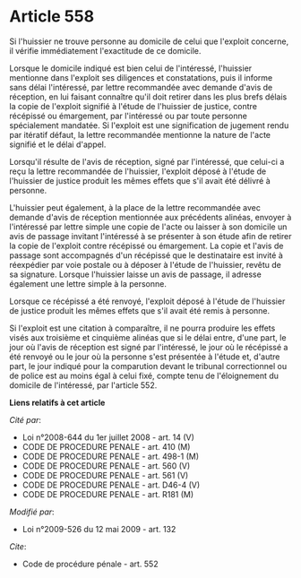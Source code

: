 # Article 558

Si l'huissier ne trouve personne au domicile de celui que l'exploit concerne, il vérifie immédiatement l'exactitude de ce
domicile. 

Lorsque le domicile indiqué est bien celui de l'intéressé, l'huissier mentionne dans l'exploit ses diligences et
constatations, puis il informe sans délai l'intéressé, par lettre recommandée avec demande d'avis de réception, en lui
faisant connaître qu'il doit retirer dans les plus brefs délais la copie de l'exploit signifié à l'étude de l'huissier de
justice, contre récépissé ou émargement, par l'intéressé ou par toute personne spécialement mandatée. Si l'exploit est une
signification de jugement rendu par itératif défaut, la lettre recommandée mentionne la nature de l'acte signifié et le délai
d'appel. 

Lorsqu'il résulte de l'avis de réception, signé par l'intéressé, que celui-ci a reçu la lettre recommandée de l'huissier,
l'exploit déposé à l'étude de l'huissier de justice produit les mêmes effets que s'il avait été délivré à personne.

L'huissier peut également, à la place de la lettre recommandée avec demande d'avis de réception mentionnée aux précédents
alinéas, envoyer à l'intéressé par lettre simple une copie de l'acte ou laisser à son domicile un avis de passage invitant
l'intéressé à se présenter à son étude afin de retirer la copie de l'exploit contre récépissé ou émargement. La copie et
l'avis de passage sont accompagnés d'un récépissé que le destinataire est invité à réexpédier par voie postale ou à déposer à
l'étude de l'huissier, revêtu de sa signature. Lorsque l'huissier laisse un avis de passage, il adresse également une lettre
simple à la personne. 

Lorsque ce récépissé a été renvoyé, l'exploit déposé à l'étude de l'huissier de justice produit les mêmes effets que s'il
avait été remis à personne. 

Si l'exploit est une citation à comparaître, il ne pourra produire les effets visés aux troisième et cinquième alinéas que si
le délai entre, d'une part, le jour où l'avis de réception est signé par l'intéressé, le jour où le récépissé a été renvoyé
ou le jour où la personne s'est présentée à l'étude et, d'autre part, le jour indiqué pour la comparution devant le tribunal
correctionnel ou de police est au moins égal à celui fixé, compte tenu de l'éloignement du domicile de l'intéressé, par
l'article 552.

**Liens relatifs à cet article**

_Cité par_:

  - Loi n°2008-644 du 1er juillet 2008 - art. 14 (V)
  - CODE DE PROCEDURE PENALE - art. 410 (M)
  - CODE DE PROCEDURE PENALE - art. 498-1 (M)
  - CODE DE PROCEDURE PENALE - art. 560 (V)
  - CODE DE PROCEDURE PENALE - art. 561 (V)
  - CODE DE PROCEDURE PENALE - art. D46-4 (V)
  - CODE DE PROCEDURE PENALE - art. R181 (M)

_Modifié par_:

  - Loi n°2009-526 du 12 mai 2009 - art. 132

_Cite_:

  - Code de procédure pénale - art. 552
